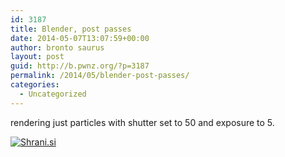 ```yaml
---
id: 3187
title: Blender, post passes
date: 2014-05-07T13:07:59+00:00
author: bronto saurus
layout: post
guid: http://b.pwnz.org/?p=3187
permalink: /2014/05/blender-post-passes/
categories:
  - Uncategorized
---
```

rendering just particles with shutter set to 50 and exposure to 5.
  
[<img src="http://shrani.si/t/28/XK/37UUwpAN/1/2014-05-0713994574961920.jpg" style="border: 0px;" alt="Shrani.si" />](http://shrani.si/f/28/XK/37UUwpAN/1/2014-05-0713994574961920.png)
